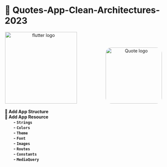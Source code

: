 # 🔗 Quotes-App-Clean-Architectures-2023

<div align="center">
    <img src="https://user-images.githubusercontent.com/114832629/230302399-5d8f34e7-bfc5-4597-8fff-6293044f47bd.png" alt="flutter logo" width=230> 
    &emsp;&emsp;&emsp;&emsp;&emsp;&emsp;
    <img src="https://static.vecteezy.com/system/resources/previews/011/026/892/non_2x/never-give-up-on-your-dreams-motivational-quotes-quote-hand-lettering-for-prints-on-t-shirts-mugs-bags-free-vector.jpg" alt="Quote logo" width="180px" height="auto" style="border-radius:10%"> 
</div>

<b>🔹 Add App Structure<br>
<b>🔹 Add App Resource <br>
&emsp;&emsp;- `Strings`<br>
&emsp;&emsp;- `Colors`<br>
&emsp;&emsp;- `Theme`<br>
&emsp;&emsp;- `Font`<br>
&emsp;&emsp;- `Images`<br>
&emsp;&emsp;- `Routes`<br>
&emsp;&emsp;- `Constants`<br>
&emsp;&emsp;- `MediaQuery`<br>

